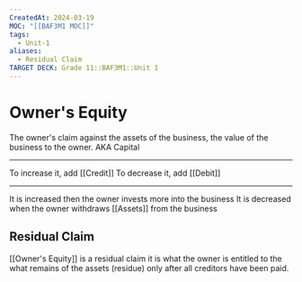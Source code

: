 ```yaml
---
CreatedAt: 2024-03-19
MOC: "[[BAF3M1 MOC]]"
tags:
  - Unit-1
aliases:
  - Residual Claim
TARGET DECK: Grade 11::BAF3M1::Unit 1
---
```

# Owner's Equity
The owner's claim against the assets of the business,  the value of the business to the owner. AKA Capital
___
To increase it, add [[Credit]]
To decrease it, add [[Debit]]
___
It is increased then the owner invests more into the business
It is decreased when the owner withdraws [[Assets]] from the business


## Residual Claim
[[Owner's Equity]] is a residual claim it is what the owner is entitled to the what remains of the assets (residue) only after all creditors have been paid.

